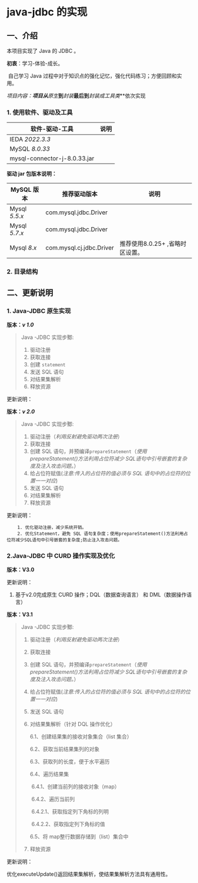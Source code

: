# java-jdbc 的实现

## 一、介绍

本项目实现了 Java 的 JDBC 。

**初衷**：学习-体验-成长。

​		自己学习 Java 过程中对于知识点的强化记忆，强化代码练习；方便回顾和实用。

**项目内容：**项目从***原生***到***封装***最后到***封装成工具类***依次实现



### 1. 使用软件、驱动及工具

| 软件-驱动-工具               | 说明 |
| ---------------------------- | ---- |
| IEDA *2022.3.3*              |      |
| MySQL *8.0.33*               |      |
| mysql-connector-j-8.0.33.jar |      |

**驱动 jar 包版本说明：**

| MySQL 版本    | 推荐驱动版本             | 说明                            |
| ------------- | ------------------------ | ------------------------------- |
| Mysql *5.5.x* | com.mysql.jdbc.Driver    |                                 |
| Mysql *5.7.x* | com.mysql.jdbc.Driver    |                                 |
| Mysql *8.x*   | com.mysql.cj.jdbc.Driver | 推荐使用8.0.25+ ,省略时区设置。 |

### 2. 目录结构

## 二、更新说明

### 1. Java-JDBC 原生实现

**版本：*v 1.0***



> Java -JDBC 实现步鄹:
>
> 1. 驱动注册
> 2. 获取连接
> 3. 创建 `statement`
> 4. 发送 SQL 语句
> 5. 对结果集解析
> 6. 释放资源

更新说明：



**版本：*v 2.0***



> Java -JDBC 实现步鄹:
>
> 1. 驱动注册（*利用反射避免驱动两次注册*）
> 2. 获取连接
> 3. 创建 SQL 语句，并预编译`prepareStatement`（*使用prepareStatement()方法利用占位符减少 SQL语句中引号嵌套的复杂度及注入攻击问题。*）
> 4. 给占位符赋值(*注意:传入的占位符的值必须与 SQL 语句中的占位符的位置一一对应*)
> 5. 发送 SQL 语句
> 6. 对结果集解析
> 7. 释放资源

更新说明：

  		1. 优化驱动注册，减少系统开销。
  		2. 优化Statement，避免 SQL 语句复杂度；使用prepareStatement()方法利用占位符减少SQL语句中引号嵌套的复杂度;防止注入攻击问题。

### 2.Java-JDBC 中 CURD 操作实现及优化



**版本：V3.0**



更新说明：

1. 基于v2.0完成原生 CURD 操作；DQL（数据查询语言） 和 DML（数据操作语言）



**版本：V3.1**



> Java -JDBC 实现步鄹:
>
> 1. 驱动注册（*利用反射避免驱动两次注册*）
>
> 2. 获取连接
>
> 3. 创建 SQL 语句，并预编译`prepareStatement`（*使用prepareStatement()方法利用占位符减少 SQL语句中引号嵌套的复杂度及注入攻击问题。*）
>
> 4. 给占位符赋值(*注意:传入的占位符的值必须与 SQL 语句中的占位符的位置一一对应*)
>
> 5. 发送 SQL 语句
>
> 6. 对结果集解析（针对 DQL 操作优化）
>
>    6.1、创建结果集的接收对象集合（list 集合）
>
>    6.2、获取当前结果集列的对象
>
>    6.3、获取列的长度，便于水平遍历
>
>    6.4、遍历结果集
>
>    ​	6.4.1、创建当前列的接收对象（map）
>
>    ​	6.4.2、遍历当前列
>
>    ​		6.4.2.1、获取指定列下角标的列明
>
>    ​		6.4.2.2、获取指定列下角标的值
>
>    6.5、将 map整行数据存储到（list）集合中
>
> 7. 释放资源



更新说明：

优化executeUpdate()返回结果集解析，使结果集解析方法具有通用性。
